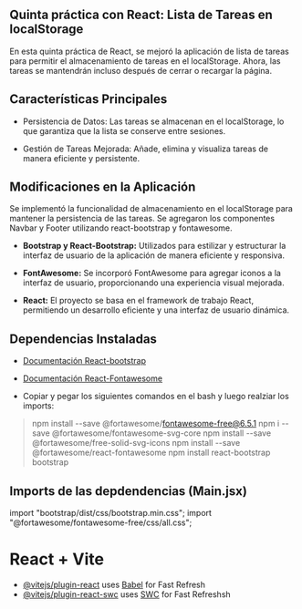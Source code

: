 ## Quinta práctica con React: Lista de Tareas en localStorage

En esta quinta práctica de React, se mejoró la aplicación de lista de tareas para permitir el almacenamiento de tareas en el localStorage. Ahora, las tareas se mantendrán incluso después de cerrar o recargar la página.

## Características Principales

- Persistencia de Datos: Las tareas se almacenan en el localStorage, lo que garantiza que la lista se conserve entre sesiones.

- Gestión de Tareas Mejorada: Añade, elimina y visualiza tareas de manera eficiente y persistente.

## Modificaciones en la Aplicación

Se implementó la funcionalidad de almacenamiento en el localStorage para mantener la persistencia de las tareas.
Se agregaron los componentes Navbar y Footer utilizando react-bootstrap y fontawesome.

- **Bootstrap y React-Bootstrap:** Utilizados para estilizar y estructurar la interfaz de usuario de la aplicación de manera eficiente y responsiva.

- **FontAwesome:** Se incorporó FontAwesome para agregar iconos a la interfaz de usuario, proporcionando una experiencia visual mejorada.

- **React:** El proyecto se basa en el framework de trabajo React, permitiendo un desarrollo eficiente y una interfaz de usuario dinámica.



## Dependencias Instaladas
- [Documentación React-bootstrap](https://react-bootstrap.github.io/docs/getting-started/introduction)
- [Documentación React-Fontawesome](https://fontawesome.com/v5/docs/web/use-with/react)


- Copiar y pegar los siguientes comandos en el bash y luego realziar los imports:
>npm install --save @fortawesome/fontawesome-free@6.5.1
>npm i --save @fortawesome/fontawesome-svg-core
>npm install --save @fortawesome/free-solid-svg-icons
>npm install --save @fortawesome/react-fontawesome
>npm install react-bootstrap bootstrap

## Imports de las depdendencias (Main.jsx)

import "bootstrap/dist/css/bootstrap.min.css";
import "@fortawesome/fontawesome-free/css/all.css";

# React + Vite

- [@vitejs/plugin-react](https://github.com/vitejs/vite-plugin-react/blob/main/packages/plugin-react/README.md) uses [Babel](https://babeljs.io/) for Fast Refresh
- [@vitejs/plugin-react-swc](https://github.com/vitejs/vite-plugin-react-swc) uses [SWC](https://swc.rs/) for Fast Refreshsh


<!-- npx json-server db.json -->